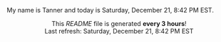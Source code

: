 My name is Tanner and today is Saturday, December 21, 8:42 PM EST.

<p align="center">This <i>README</i> file is generated <b>every 3 hours</b>!</br>Last refresh: Saturday, December 21, 8:42 PM EST<br /></p>
